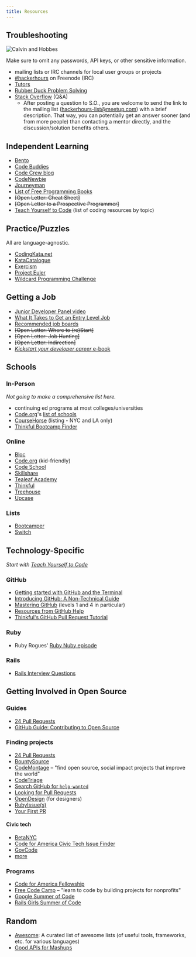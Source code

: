 ```yaml
---
title: Resources
---
```


## Troubleshooting

![Calvin and Hobbes](http://picayune.uclick.com/comics/ch/1995/ch950617.gif)

Make sure to omit any passwords, API keys, or other sensitive information.

* mailing lists or IRC channels for local user groups or projects
* [#hackerhours](https://webchat.freenode.net/?channels=hackerhours) on Freenode (IRC)
* [Tutors](tutors.html)
* [Rubber Duck Problem Solving](http://www.codinghorror.com/blog/2012/03/rubber-duck-problem-solving.html)
* [Stack Overflow](http://stackoverflow.com/) (Q&A)
    * After posting a question to S.O., you are welcome to send the link to the mailing list (hackerhours-list@meetup.com) with a brief description.  That way, you can potentially get an answer sooner (and from more people) than contacting a mentor directly, and the discussion/solution benefits others.

## Independent Learning

* [Bento](http://www.bento.io)
* [Code Buddies](http://codebuddies.org/?rc=hh)
* [Code Crew blog](http://blog.codecrew.co/)
* [CodeNewbie](http://www.codenewbie.org/)
* [Journeyman](https://plus.google.com/communities/113669203485569960566?cfem=1)
* [List of Free Programming Books](http://resrc.io/list/10/list-of-free-programming-books/)
* <s>[Open Letter: Cheat Sheet]</s>
* <s>[Open Letter to a Prospective Programmer]</s>
* [Teach Yourself to Code](http://teachyourselftocode.com/) (list of coding resources by topic)

## Practice/Puzzles

All are language-agnostic.

* [CodingKata.net](http://codingkata.net/Katas)
* [KataCatalogue](http://codingdojo.org/cgi-bin/index.pl?KataCatalogue)
* [Exercism](http://exercism.io)
* [Project Euler](http://projecteuler.net)
* [Wildcard Programming Challenge](http://www.trywildcard.com/challenge)

## Getting a Job

* [Junior Developer Panel video](https://www.youtube.com/watch?v=xPY1uqq1cgk)
* [What It Takes to Get an Entry Level Job](http://www.onedayonejob.com/blog/what-it-takes-to-get-an-entry-level-job/)
* [Recommended job boards](https://gist.github.com/afeld/5201086)
* <s>[Open Letter: Where to (re)Start]</s>
* <s>[Open Letter: Job Hunting]</s>
* <s>[Open Letter: Indirection]</s>
* [*Kickstart your developer career* e-book](http://happybearsoftware.com/kickstart-your-developer-career)

## Schools

### In-Person

*Not going to make a comprehensive list here.*

* continuing ed programs at most colleges/universities
* [Code.org](http://www.code.org/)'s [list of schools](http://code.org/learn/local)
* [CourseHorse](http://coursehorse.com/) (listing - NYC and LA only)
* [Thinkful Bootcamp Finder](http://www.thinkful.com/bootcamps/)

### Online

* [Bloc](https://www.bloc.io)
* [Code.org](http://code.org/learn/beyond) (kid-friendly)
* [Code School](http://www.codeschool.com/)
* [Skillshare](http://www.skillshare.com/classes/?levels=2&school=technology)
* [Tealeaf Academy](http://www.gotealeaf.com)
* [Thinkful](https://www.thinkful.com/)
* [Treehouse](http://teamtreehouse.com/)
* [Upcase](https://upcase.com)

### Lists

* [Bootcamper](http://bootcamper.io/)
* [Switch](https://www.switchup.org/)

## Technology-Specific

*Start with [Teach Yourself to Code](http://teachyourselftocode.com/)*

### GitHub

* [Getting started with GitHub and the Terminal](https://18f.gsa.gov/2015/03/03/how-to-use-github-and-the-terminal-a-guide/)
* [Introducing GitHub: A Non-Technical Guide](http://www.amazon.com/Introducing-GitHub-A-Non-Technical-Guide/dp/1491949740)
* [Mastering GitHub](https://www.codeschool.com/courses/mastering-github) (levels 1 and 4 in particular)
* [Resources from GitHub Help](https://help.github.com/articles/what-are-other-good-resources-for-learning-git-and-github)
* [Thinkful's GitHub Pull Request Tutorial](http://www.thinkful.com/learn/github-pull-request-tutorial/)

### Ruby

* Ruby Rogues' [Ruby Nuby episode](http://rubyrogues.com/090-rr-ruby-nuby-episode/)

### Rails

* [Rails Interview Questions](https://github.com/afeld/rails_interview_questions)

## Getting Involved in Open Source

### Guides

* [24 Pull Requests](http://24pullrequests.com/contributing)
* [GitHub Guide: Contributing to Open Source](https://guides.github.com/overviews/os-contributing/)

### Finding projects

* [24 Pull Requests](http://24pullrequests.com/)
* [BountySource](https://www.bountysource.com/)
* [CodeMontage](http://codemontage.com/) – "find open source, social impact projects that improve the world"
* [CodeTriage](http://www.codetriage.com/)
* [Search GitHub for `help-wanted`](https://github.com/search?o=desc&q=state%3Aopen+label%3A%22help+wanted%22&s=created&type=Issues&utf8=%E2%9C%93)
* [Looking for Pull Requests](http://www.lookingforpullrequests.com/)
* [OpenDesign](http://opendesign.io/) (for designers)
* [RubyIssue(s)](https://rubyissues.ongoodbits.com/)
* [Your First PR](https://twitter.com/yourfirstpr)

#### Civic tech

* [BetaNYC](https://talk.beta.nyc/c/devs-corner)
* [Code for America Civic Tech Issue Finder](https://www.codeforamerica.org/geeks/civicissues)
* [GovCode](https://www.govcode.org/)
* [more](https://github.com/osscommunity/starters/issues/2)

### Programs

* [Code for America Fellowship](http://www.codeforamerica.org/about/fellowship/)
* [Free Code Camp](http://www.freecodecamp.com/learn-to-code) – "learn to code by building projects for nonprofits"
* [Google Summer of Code](https://developers.google.com/open-source/soc/)
* [Rails Girls Summer of Code](http://railsgirlssummerofcode.org/)

## Random

* [Awesome](https://github.com/sindresorhus/awesome): A curated list of awesome lists (of useful tools, frameworks, etc. for various languages)
* [Good APIs for Mashups](https://gist.github.com/afeld/4952991)
